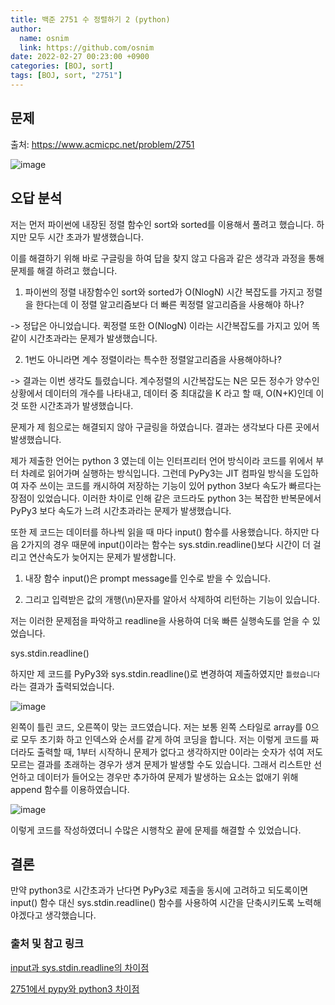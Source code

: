 ```yaml
---
title: 백준 2751 수 정렬하기 2 (python)
author:
  name: osnim
  link: https://github.com/osnim
date: 2022-02-27 00:23:00 +0900
categories: [BOJ, sort]
tags: [BOJ, sort, "2751"]
---
```


## 문제

출처: <https://www.acmicpc.net/problem/2751>

![image](https://user-images.githubusercontent.com/79408217/155853128-128200b0-9c01-4241-a93d-22f12e09ec26.png)

## 오답 분석

저는 먼저 파이썬에 내장된 정렬 함수인 sort와 sorted를 이용해서 풀려고 했습니다. 하지만 모두 시간 초과가 발생했습니다.

이를 해결하기 위해 바로 구글링을 하여 답을 찾지 않고 다음과 같은 생각과 과정을 통해 문제를 해결 하려고 했습니다.

1. 파이썬의 정렬 내장함수인 sort와 sorted가 O(NlogN) 시간 복잡도를 가지고 정렬을 한다는데 이 정렬 알고리즘보다 더 빠른 퀵정렬 알고리즘을 사용해야 하나?

-> 정답은 아니었습니다. 퀵정렬 또한 O(NlogN) 이라는 시간복잡도를 가지고 있어 똑같이 시간초과라는 문제가 발생했습니다.

2. 1번도 아니라면 계수 정렬이라는 특수한 정렬알고리즘을 사용해야하나?

-> 결과는 이번 생각도 틀렸습니다. 계수정렬의 시간복잡도는 N은 모든 정수가 양수인 상황에서 데이터의 개수를 나타내고, 데이터 중 최대값을 K 라고 할 때, O(N+K)인데 이것 또한 시간초과가 발생했습니다.

문제가 제 힘으로는 해결되지 않아 구글링을 하였습니다. 결과는 생각보다 다른 곳에서 발생했습니다.

제가 제출한 언어는 python 3 였는데 이는 인터프리터 언어 방식이라 코드를 위에서 부터 차례로 읽어가며 실행하는 방식입니다. 그런데 PyPy3는 JIT 컴파일 방식을 도입하여 자주 쓰이는 코드를 캐시하여 저장하는 기능이 있어 python 3보다 속도가 빠르다는 장점이 있었습니다. 이러한 차이로 인해 같은 코드라도 python 3는 복잡한 반복문에서 PyPy3 보다 속도가 느려 시간초과라는 문제가 발생했습니다.

또한 제 코드는 데이터를 하나씩 읽을 때 마다 input() 함수를 사용했습니다. 하지만 다음 2가지의 경우 때문에 input()이라는 함수는 sys.stdin.readline()보다 시간이 더 걸리고 연산속도가 늦어지는 문제가 발생합니다.

1. 내장 함수 input()은 prompt message를 인수로 받을 수 있습니다.

2. 그리고 입력받은 값의 개행(\n)문자를 알아서 삭제하여 리턴하는 기능이 있습니다.

저는 이러한 문제점을 파악하고 readline을 사용하여 더욱 빠른 실행속도를 얻을 수 있었습니다.

sys.stdin.readline()

하지만 제 코드를 PyPy3와 sys.stdin.readline()로 변경하여 제출하였지만 `틀렸습니다`라는 결과가 출력되었습니다.

![image](https://user-images.githubusercontent.com/79408217/155854354-cfdf8fdc-9e98-47f3-874a-b6bf49fec61f.png)

왼쪽이 틀린 코드, 오른쪽이 맞는 코드였습니다. 저는 보통 왼쪽 스타일로 array를 0으로 모두 초기화 하고 인덱스와 순서를 같게 하여 코딩을 합니다.
저는 이렇게 코드를 짜더라도 출력할 때, 1부터 시작하니 문제가 없다고 생각하지만 0이라는 숫자가 섞여 저도 모르는 결과를 초래하는 경우가 생겨 문제가 발생할 수도 있습니다.
그래서 리스트만 선언하고 데이터가 들어오는 경우만 추가하여 문제가 발생하는 요소는 없애기 위해 append 함수를 이용하였습니다.

![image](https://user-images.githubusercontent.com/79408217/155854443-3bc349ff-394d-46c5-813d-e423109b459e.png)

이렇게 코드를 작성하였더니 수많은 시행착오 끝에 문제를 해결할 수 있었습니다.

## 결론

만약 python3로 시간초과가 난다면 PyPy3로 제출을 동시에 고려하고 되도록이면 input() 함수 대신 sys.stdin.readline() 함수를 사용하여 시간을 단축시키도록 노력해야겠다고 생각했습니다.

### 출처 및 참고 링크

[input과 sys.stdin.readline의 차이점](https://buyandpray.tistory.com/7)

[2751에서 pypy와 python3 차이점](https://yuuj.tistory.com/5)

